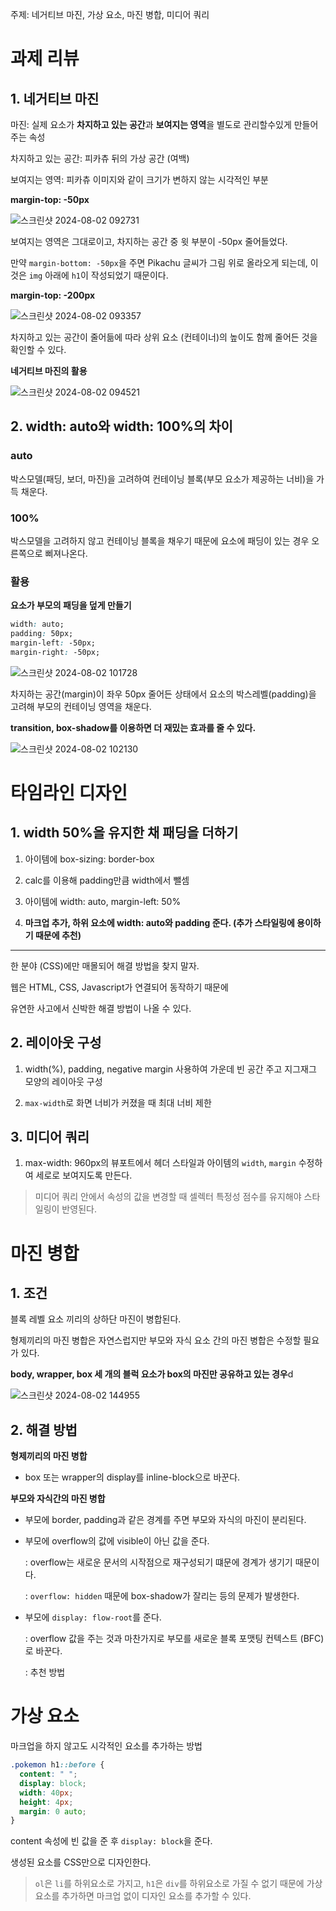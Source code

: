 주제: 네거티브 마진, 가상 요소, 마진 병합, 미디어 쿼리

# 과제 리뷰

## 1. 네거티브 마진

마진: 실제 요소가 **차지하고 있는 공간**과 **보여지는 영역**을 별도로 관리할수있게 만들어주는 속성

차지하고 있는 공간: 피카츄 뒤의 가상 공간 (여백)

보여지는 영역: 피카츄 이미지와 같이 크기가 변하지 않는 시각적인 부분

**margin-top: -50px**

![스크린샷 2024-08-02 092731](https://github.com/user-attachments/assets/c2e77b2d-b475-4cbb-b5a9-023b462a2310)

보여지는 영역은 그대로이고, 차지하는 공간 중 윗 부분이 -50px 줄어들었다.

만약 `margin-bottom: -50px`을 주면 Pikachu 글씨가 그림 위로 올라오게 되는데, 이것은 `img` 아래에 `h1`이 작성되었기 때문이다.

**margin-top: -200px**

![스크린샷 2024-08-02 093357](https://github.com/user-attachments/assets/845c3bc7-27cf-4d57-8bcb-29bb204fcec7)

차지하고 있는 공간이 줄어듦에 따라 상위 요소 (컨테이너)의 높이도 함께 줄어든 것을 확인할 수 있다.

**네거티브 마진의 활용**

![스크린샷 2024-08-02 094521](https://github.com/user-attachments/assets/52a66f9f-542c-40d9-b83b-50410f596abc)

## 2. width: auto와 width: 100%의 차이

### auto

박스모델(패딩, 보더, 마진)을 고려하여 컨테이닝 블록(부모 요소가 제공하는 너비)을 가득 채운다.

### 100%

박스모델을 고려하지 않고 컨테이닝 블록을 채우기 때문에 요소에 패딩이 있는 경우 오른쪽으로 삐져나온다.

### 활용

**요소가 부모의 패딩을 덮게 만들기**

```css
width: auto;
padding: 50px;
margin-left: -50px;
margin-right: -50px;
```

![스크린샷 2024-08-02 101728](https://github.com/user-attachments/assets/056d48e7-9f69-4f6b-a974-20a638001bce)

차지하는 공간(margin)이 좌우 50px 줄어든 상태에서 요소의 박스레벨(padding)을 고려해 부모의 컨테이닝 영역을 채운다.

**transition, box-shadow를 이용하면 더 재밌는 효과를 줄 수 있다.**

![스크린샷 2024-08-02 102130](https://github.com/user-attachments/assets/d978f0a8-c9fa-4b78-8644-2026faa50dd3)

# 타임라인 디자인

## 1. width 50%을 유지한 채 패딩을 더하기

1. 아이템에 box-sizing: border-box

2. calc를 이용해 padding만큼 width에서 뺄셈

3. 아이템에 width: auto, margin-left: 50%

4. **마크업 추가, 하위 요소에 width: auto와 padding 준다. (추가 스타일링에 용이하기 때문에 추천)**

---

한 분야 (CSS)에만 매몰되어 해결 방법을 찾지 말자.

웹은 HTML, CSS, Javascript가 연결되어 동작하기 때문에

유연한 사고에서 신박한 해결 방법이 나올 수 있다.

## 2. 레이아웃 구성

1. width(%), padding, negative margin 사용하여 가운데 빈 공간 주고 지그재그 모양의 레이아웃 구성

2. `max-width`로 화면 너비가 커졌을 때 최대 너비 제한

## 3. 미디어 쿼리

1. max-width: 960px의 뷰포트에서 헤더 스타일과 아이템의 `width`, `margin` 수정하여 세로로 보여지도록 만든다.

> 미디어 쿼리 안에서 속성의 값을 변경할 때 셀렉터 특정성 점수를 유지해야 스타일링이 반영된다.

# 마진 병합

## 1. 조건

블록 레벨 요소 끼리의 상하단 마진이 병합된다.

형제끼리의 마진 병합은 자연스럽지만 부모와 자식 요소 간의 마진 병합은 수정할 필요가 있다.

**body, wrapper, box 세 개의 블럭 요소가 box의 마진만 공유하고 있는 경우**d

![스크린샷 2024-08-02 144955](https://github.com/user-attachments/assets/3a9f30fa-3f50-4d38-b2d8-a1c4dfd9eec3)

## 2. 해결 방법

**형제끼리의 마진 병합**

- box 또는 wrapper의 display를 inline-block으로 바꾼다.

**부모와 자식간의 마진 병합**

- 부모에 border, padding과 같은 경계를 주면 부모와 자식의 마진이 분리된다.

- 부모에 overflow의 값에 visible이 아닌 값을 준다.

  : overflow는 새로운 문서의 시작점으로 재구성되기 떄문에 경계가 생기기 때문이다.

  : `overflow: hidden` 때문에 box-shadow가 잘리는 등의 문제가 발생한다.

- 부모에 `display: flow-root`를 준다.

  : overflow 값을 주는 것과 마찬가지로 부모를 새로운 블록 포맷팅 컨텍스트 (BFC)로 바꾼다.

  : 추천 방법

# 가상 요소

마크업을 하지 않고도 시각적인 요소를 추가하는 방법

```css
.pokemon h1::before {
  content: " ";
  display: block;
  width: 40px;
  height: 4px;
  margin: 0 auto;
}
```

content 속성에 빈 값을 준 후 `display: block`을 준다.

생성된 요소를 CSS만으로 디자인한다.

> `ol`은 `li`를 하위요소로 가지고, `h1`은 `div`를 하위요소로 가질 수 없기 때문에 가상요소를 추가하면 마크업 없이 디자인 요소를 추가할 수 있다.
